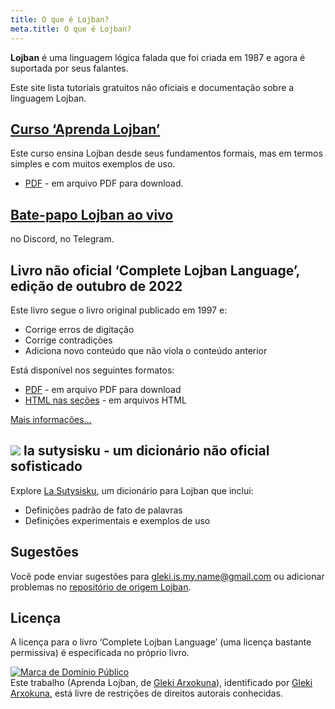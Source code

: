 ```yaml
---
title: O que é Lojban?
meta.title: O que é Lojban?
---
```


**Lojban** é uma linguagem lógica falada que foi criada em 1987 e agora é suportada por seus falantes.

Este site lista tutoriais gratuitos não oficiais e documentação sobre a linguagem Lojban.

## [Сurso ‘Aprenda Lojban’](/pt/books/learn-lojban)

<pixra redirect="/pt/books/learn-lojban/!1" url="/assets/pixra/cilre/sruri_since.webp" caption="Curso ‘Aprenda Lojban’"></pixra>

Este curso ensina Lojban desde seus fundamentos formais, mas em termos simples e com muitos exemplos de uso.

* [PDF](/vreji/uencu/pt/learn-lojban.pdf) - em arquivo PDF para download.

## [Bate-papo Lojban ao vivo](/pt/articles/live_chat)

<pixra redirect="/pt/articles/live_chat" url="/assets/pixra/ralju/jduli.svg" caption="Bate-papo Lojban ao vivo"></pixra>

no Discord, no Telegram.

## Livro não oficial ‘Complete Lojban Language’, edição de outubro de 2022

<pixra redirect="/pt/articles/complete-lojban-language" url="/assets/pixra/ralju/cll2.webp" caption="A linguagem Lojban completa"></pixra>

Este livro segue o livro original publicado em 1997 e:

* Corrige erros de digitação
* Corrige contradições
* Adiciona novo conteúdo que não viola o conteúdo anterior

Está disponível nos seguintes formatos:

* [PDF](https://la-lojban.github.io/uncll/uncll-1.2.15/cll.pdf) - em arquivo PDF para download
* [HTML nas seções](https://la-lojban.github.io/uncll/uncll-1.2.15/xhtml_section_chunks/) - em arquivos HTML
<!-- * [EPUB](https://la-lojban.github.io/uncll/uncll-1.2.15/cll.epub) - como um livro EPUB -->

[Mais informações...](/pt/artigos/completa-lojban-linguagem)

## ![](https://la-lojban.github.io/sutysisku/pixra/snime.svg) la sutysisku - um dicionário não oficial sofisticado

Explore [La Sutysisku](https://la-lojban.github.io/sutysisku/en/#seskari=cnano&sisku=coi_munje), um dicionário para Lojban que inclui:

* Definições padrão de fato de palavras
* Definições experimentais e exemplos de uso

## Sugestões

Você pode enviar sugestões para [gleki.is.my.name@gmail.com](mailto:gleki.is.my.name@gmail.com) ou adicionar problemas no [repositório de origem Lojban](https://github.com/la-lojban/lojban-made-easy/issues).

## Licença

A licença para o livro ‘Complete Lojban Language’ (uma licença bastante permissiva) é especificada no próprio livro.

<p xmlns:dct="https://purl.org/dc/terms/">
<a rel="license" href="http://creativecommons.org/publicdomain/mark/1.0/">
<img src="https://i.creativecommons.org/p/mark/1.0/88x31.png"
      estilo = "estilo de borda: nenhum;" alt="Marca de Domínio Público" />
</a>
<br />
Este trabalho (<span property="dct:title">Aprenda Lojban</span>, de <a href="https://lojban.pw" rel="dct:creator"><span property="dct:title ">Gleki Arxokuna</span></a>), identificado por <a href="https://lojban.pw" rel="dct:publisher"><span property="dct:title">Gleki Arxokuna</span></a>, está livre de restrições de direitos autorais conhecidas.
</p>